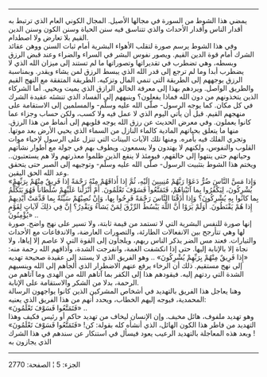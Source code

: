 ------------------------------------------------------------------------

يمضي هذا الشوط من السورة في مجالها الأصيل. المجال الكوني العام الذي
ترتبط به أقدار الناس وأقدار الأحداث والذي تتناسق فيه سنن الحياة وسنن
الكون وسنن الدين القيم بلا تعارض ولا اصطدام.  
وفي هذا الشوط يرسم صورة لتقلب الأهواء البشرية أمام ثبات السنن ووهن عقائد
الشرك أمام قوة الدين القيم. ويصور نفوس البشر في السراء والضراء وعند قبض
الرزق وبسطه، وهي تضطرب في تقديراتها وتصوراتها ما لم تستند إلى ميزان الله
الذي لا يضطرب أبدا وما لم ترجع إلى قدر الله الذي يبسط الرزق لمن يشاء
ويقدر. وبمناسبة الرزق يوجههم إلى الطريقة التي تنمي المال وتزكيه. الطريقة
المتفقة مع النهج القيم والطريق الواصل. ويردهم بهذا إلى معرفة الخالق
الرازق الذي يميت ويحيي. أما الشركاء الذين يتخذونهم من دون الله فماذا
يفعلون؟ وينبههم إلى الفساد الذي تنشئه عقيدة الشرك في كل مكان. كما يوجه
الرسول- صلّى الله عليه وسلّم- والمسلمين إلى الاستقامة على منهجهم القيم.
قبل أن يأتي اليوم الذي لا عمل فيه ولا كسب، ولكن حساب وجزاء عما كانوا
يعملون. وفي معرض الحديث عن رزق الله يوجه قلوبهم إلى أنماط من هذا الرزق.
منها ما يتعلق بحياتهم المادية كالماء النازل من السماء الذي يحيي الأرض
بعد موتها. وتجري الفلك فيه بأمره. ومنها تلك الآيات البينات التي تنزل على
الرسول لإحياء موات القلوب والنفوس، ولكنهم لا يهتدون ولا يسمعون. ويطوف
بهم في جولة مع أطوار نشأتهم وحياتهم حتى ينتهوا إلى خالقهم، فيومئذ لا
ينفع الذين ظلموا معذرتهم ولا هم يستعتبون.. ويختم هذا الشوط بتثبيت
الرسول- صلّى الله عليه وسلّم- وتوجيهه إلى الصبر حتى يتحقق وعد الله الحق
اليقين.  
«وَإِذا مَسَّ النَّاسَ ضُرٌّ دَعَوْا رَبَّهُمْ مُنِيبِينَ إِلَيْهِ، ثُمَّ إِذا أَذاقَهُمْ مِنْهُ رَحْمَةً إِذا فَرِيقٌ
مِنْهُمْ بِرَبِّهِمْ يُشْرِكُونَ، لِيَكْفُرُوا بِما آتَيْناهُمْ، فَتَمَتَّعُوا فَسَوْفَ تَعْلَمُونَ. أَمْ أَنْزَلْنا
عَلَيْهِمْ سُلْطاناً فَهُوَ يَتَكَلَّمُ بِما كانُوا بِهِ يُشْرِكُونَ؟ وَإِذا أَذَقْنَا النَّاسَ رَحْمَةً فَرِحُوا
بِها، وَإِنْ تُصِبْهُمْ سَيِّئَةٌ بِما قَدَّمَتْ أَيْدِيهِمْ إِذا هُمْ يَقْنَطُونَ. أَوَلَمْ يَرَوْا أَنَّ اللَّهَ
يَبْسُطُ الرِّزْقَ لِمَنْ يَشاءُ وَيَقْدِرُ؟ إِنَّ فِي ذلِكَ لَآياتٍ لِقَوْمٍ يُؤْمِنُونَ» ..  
إنها صورة للنفس البشرية التي لا تستمد من قيمة ثابتة، ولا تسير على نهج
واضح. صورة لها وهي تتأرجح بين الانفعالات الطارئة، والتصورات العارضة،
والاندفاعات مع الأحداث والتيارات. فعند مس الضر يذكر الناس ربهم، ويلجأون
إلى القوة التي لا عاصم إلا إياها، ولا نجاة إلا بالإنابة إليها. حتى إذا
انكشفت الغمة، وانفرجت الشدة، وأذاقهم الله رحمة منه: «إِذا فَرِيقٌ مِنْهُمْ بِرَبِّهِمْ
يُشْرِكُونَ» .. وهو الفريق الذي لا يستند إلى عقيدة صحيحة تهديه إلى نهج
مستقيم. ذلك أن الرخاء يرفع عنهم الاضطرار الذي ألجأهم إلى الله وينسيهم
الشدة التي ردتهم إليه. فيقودهم هذا إلى الكفر بما آتاهم الله من الهدى وما
آتاهم من الرحمة، بدلا من الشكر والاستقامة على الإنابة.  
وهنا يعاجل هذا الفريق بالتهديد في أشخاص المشركين الذين كانوا يواجهون
الرسالة المحمدية، فيوجه إليهم الخطاب، ويحدد أنهم من هذا الفريق الذي
يعنيه:  
«فَتَمَتَّعُوا فَسَوْفَ تَعْلَمُونَ» ..  
وهو تهديد ملفوف، هائل مخيف. وإن الإنسان ليخاف من تهديد حاكم أو رئيس فكيف
وهذا التهديد من فاطر هذا الكون الهائل، الذي أنشأه كله بقولة: كن!
«فَتَمَتَّعُوا فَسَوْفَ تَعْلَمُونَ» ! وبعد هذه المعاجلة بالتهديد الرعيب يعود فيسأل في
استنكار عن سندهم في هذا الشرك الذي يجازون به

------------------------------------------------------------------------

الجزء: 5 ¦ الصفحة: 2770
